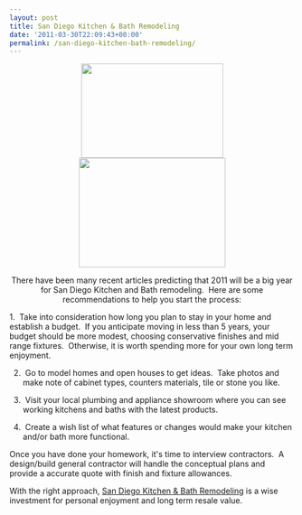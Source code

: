 ```yaml
---
layout: post
title: San Diego Kitchen & Bath Remodeling
date: '2011-03-30T22:09:43+00:00'
permalink: /san-diego-kitchen-bath-remodeling/
---
```

<p style="text-align: center;"><a href="http://www.fergusoninc.com"><a href="http://www.arizonatile.com"><img class="size-full wp-image-761 alignleft" title="Bathroom Remodeling" src="http://murraylampert.com/wp-content/uploads/2011/03/bathrooms-gallery-img.jpg" alt="" width="251" height="167" /></a><img class="size-full wp-image-760 aligncenter" title="Custom Kitchen Remodeling" src="http://murraylampert.com/wp-content/uploads/2011/03/images.jpg" alt="" width="259" height="194" /></a></p>
<p style="text-align: center;">There have been many recent articles predicting that 2011 will be a big year for San Diego Kitchen and Bath remodeling.  Here are some recommendations to help you start the process:</p>
1.  Take into consideration how long you plan to stay in your home and establish a budget.  If you anticipate moving in less than 5 years, your budget should be more modest, choosing conservative finishes and mid range fixtures.  Otherwise, it is worth spending more for your own long term enjoyment.

2.  Go to model homes and open houses to get ideas.  Take photos and make note of cabinet types, counters materials, tile or stone you like.

3.  Visit your local plumbing and appliance showroom where you can see working kitchens and baths with the latest products.

4.  Create a wish list of what features or changes would make your kitchen and/or bath more functional.

Once you have done your homework, it's time to interview contractors.  A design/build general contractor will handle the conceptual plans and provide a accurate quote with finish and fixture allowances.

With the right approach, <a title="Kitchen and Bathroom Remodeling" href="http://www.sandiegopremier.net/design/trends-in-home-design-decor-rock-star/">San Diego Kitchen &amp; Bath Remodeling</a> is a wise investment for personal enjoyment and long term resale value.

